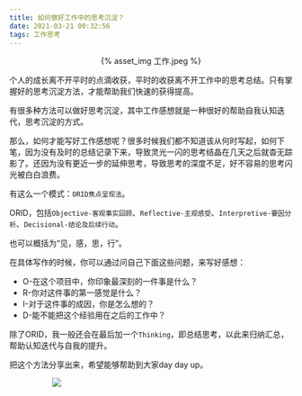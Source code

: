 ```yaml
---
title: 如何做好工作中的思考沉淀？
date: 2021-03-21 00:32:56
tags: 工作思考
---
```


<p align="center">
{% asset_img 工作.jpeg %}
</p>

个人的成长离不开平时的点滴收获，平时的收获离不开工作中的思考总结。只有掌握好的思考沉淀方法，才能帮助我们快速的获得提高。

有很多种方法可以做好思考沉淀，其中工作感想就是一种很好的帮助自我认知迭代，思考沉淀的方式。

那么，如何才能写好工作感想呢？很多时候我们都不知道该从何时写起，如何下笔，因为没有及时的总结记录下来，导致灵光一闪的思考结晶在几天之后就杳无踪影了。还因为没有更近一步的延伸思考，导致思考的深度不足，好不容易的思考闪光被白白浪费。

有这么一个模式：`ORID焦点呈现法`。

ORID，包括`Objective-客观事实回顾`、`Reflective-主观感受`、`Interpretive-要因分析`、`Decisional-结论及后续行动`。

也可以概括为“见，感，思，行”。

在具体写作的时候，你可以通过问自己下面这些问题，来写好感想：

- O-在这个项目中，你印象最深刻的一件事是什么？
- R-你对这件事的第一感觉是什么？
- I-对于这件事的成因，你是怎么想的？
- D-能不能把这个经验用在之后的工作中？

除了ORID，我一般还会在最后加一个`Thinking`，即总结思考，以此来归纳汇总，帮助认知迭代与自我的提升。

把这个方法分享出来，希望能够帮助到大家day day up。

<div style="width:70%;margin:auto">
<img src='http://muchstudy.com/2020/04/04/聊聊一线开发的基本素养/公众号二维码.gif'>
</div>